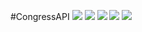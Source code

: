 #CongressAPI
![](https://github.com/felixjichao/congress-search-android-application/screenshoot/legislator.jpg)
![](https://github.com/felixjichao/congress-search-android-application/screenshoot/bills.jpg)
![](https://github.com/felixjichao/congress-search-android-application/screenshoot/committees.jpg)
![](https://github.com/felixjichao/congress-search-android-application/screenshoot/favortite.jpg)
![](https://github.com/felixjichao/congress-search-android-application/screenshoot/navigator.jpg)
